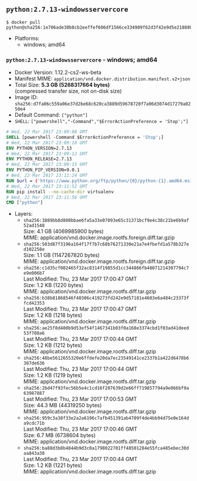 ## `python:2.7.13-windowsservercore`

```console
$ docker pull python@sha256:1e706ade30b8cb2eeffef606df1566ce334909f62d3f42e9d5e218880a4f6244
```

-	Platforms:
	-	windows; amd64

### `python:2.7.13-windowsservercore` - windows; amd64

-	Docker Version: 1.12.2-cs2-ws-beta
-	Manifest MIME: `application/vnd.docker.distribution.manifest.v2+json`
-	Total Size: **5.3 GB (5268317664 bytes)**  
	(compressed transfer size, not on-disk size)
-	Image ID: `sha256:d7fa06c559a06e37d2be68c620ca3889d59678720f7a06d3074d17279a0250e4`
-	Default Command: `["python"]`
-	`SHELL`: `["powershell","-Command","$ErrorActionPreference = 'Stop';"]`

```dockerfile
# Wed, 22 Mar 2017 23:09:08 GMT
SHELL [powershell -Command $ErrorActionPreference = 'Stop';]
# Wed, 22 Mar 2017 23:09:10 GMT
ENV PYTHON_VERSION=2.7.13
# Wed, 22 Mar 2017 23:09:12 GMT
ENV PYTHON_RELEASE=2.7.13
# Wed, 22 Mar 2017 23:09:15 GMT
ENV PYTHON_PIP_VERSION=9.0.1
# Wed, 22 Mar 2017 23:11:24 GMT
RUN $url = ('https://www.python.org/ftp/python/{0}/python-{1}.amd64.msi' -f $env:PYTHON_RELEASE, $env:PYTHON_VERSION); 	Write-Host ('Downloading {0} ...' -f $url); 	(New-Object System.Net.WebClient).DownloadFile($url, 'python.msi'); 		Write-Host 'Installing ...'; 	Start-Process msiexec -Wait 		-ArgumentList @( 			'/i', 			'python.msi', 			'/quiet', 			'/qn', 			'TARGETDIR=C:\Python', 			'ALLUSERS=1', 			'ADDLOCAL=DefaultFeature,Extensions,TclTk,Tools,PrependPath' 		); 		$env:PATH = [Environment]::GetEnvironmentVariable('PATH', [EnvironmentVariableTarget]::Machine); 		Write-Host 'Verifying install ...'; 	Write-Host '  python --version'; python --version; 		Write-Host 'Removing ...'; 	Remove-Item python.msi -Force; 		$pipInstall = ('pip=={0}' -f $env:PYTHON_PIP_VERSION); 	Write-Host ('Installing {0} ...' -f $pipInstall); 	(New-Object System.Net.WebClient).DownloadFile('https://bootstrap.pypa.io/get-pip.py', 'get-pip.py'); 	python get-pip.py $pipInstall; 	Remove-Item get-pip.py -Force; 		Write-Host 'Verifying pip install ...'; 	pip --version; 		Write-Host 'Complete.';
# Wed, 22 Mar 2017 23:11:52 GMT
RUN pip install --no-cache-dir virtualenv
# Wed, 22 Mar 2017 23:11:56 GMT
CMD ["python"]
```

-	Layers:
	-	`sha256:3889bb8d808bbae6fa5a33e07093e65c31371bcf9e4c38c21be6b9af52ad1548`  
		Size: 4.1 GB (4069985900 bytes)  
		MIME: application/vnd.docker.image.rootfs.foreign.diff.tar.gzip
	-	`sha256:503d87f3196a164f17f7b7c68b76271330e21a7e4fbefd1a578b327ed102258e`  
		Size: 1.1 GB (1147267820 bytes)  
		MIME: application/vnd.docker.image.rootfs.foreign.diff.tar.gzip
	-	`sha256:c1d35cf002465f32ac8314f19855d1cc344866fb48071214307794c7e9e006b7`  
		Last Modified: Thu, 23 Mar 2017 17:00:47 GMT  
		Size: 1.2 KB (1220 bytes)  
		MIME: application/vnd.docker.image.rootfs.diff.tar.gzip
	-	`sha256:b38b81868546f40306c419273fd242e9d57181e4603e6a484c23373ffcd42353`  
		Last Modified: Thu, 23 Mar 2017 17:00:47 GMT  
		Size: 1.2 KB (1218 bytes)  
		MIME: application/vnd.docker.image.rootfs.diff.tar.gzip
	-	`sha256:ae25f8d480b9d53ef54f1467341b03f0a168e3374cbd1f03ad41deed53f708a6`  
		Last Modified: Thu, 23 Mar 2017 17:00:44 GMT  
		Size: 1.2 KB (1212 bytes)  
		MIME: application/vnd.docker.image.rootfs.diff.tar.gzip
	-	`sha256:48be5612655320e6ffdefe20da7ec23549141ce2337b1a422d6478b6387de636`  
		Last Modified: Thu, 23 Mar 2017 17:00:44 GMT  
		Size: 1.2 KB (1219 bytes)  
		MIME: application/vnd.docker.image.rootfs.diff.tar.gzip
	-	`sha256:2bd47f93fec56b5e4c1cd16f207639d2e66ff719857794a9e066bf9a63987887`  
		Last Modified: Thu, 23 Mar 2017 17:00:53 GMT  
		Size: 44.3 MB (44319250 bytes)  
		MIME: application/vnd.docker.image.rootfs.diff.tar.gzip
	-	`sha256:959c3a38f33e2a2a6196c7afb451391ab4709f4de4bb94d75e0e164da9cdc71b`  
		Last Modified: Thu, 23 Mar 2017 17:00:46 GMT  
		Size: 6.7 MB (6738604 bytes)  
		MIME: application/vnd.docker.image.rootfs.diff.tar.gzip
	-	`sha256:ba88d3b8b4844b9d3c0a1798022701ff48501284e55fca485ebec30daa843a38`  
		Last Modified: Thu, 23 Mar 2017 17:00:44 GMT  
		Size: 1.2 KB (1221 bytes)  
		MIME: application/vnd.docker.image.rootfs.diff.tar.gzip
